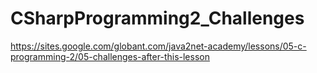 # CSharpProgramming2_Challenges
https://sites.google.com/globant.com/java2net-academy/lessons/05-c-programming-2/05-challenges-after-this-lesson
